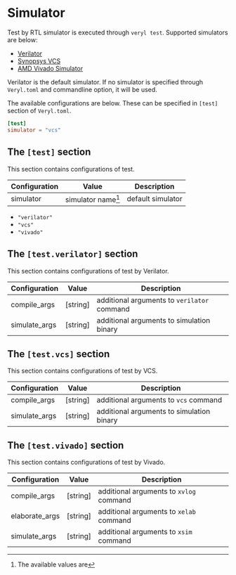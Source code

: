 # Simulator

Test by RTL simulator is executed through `veryl test`.
Supported simulators are below:

* [Verilator](https://www.veripool.org/verilator/)
* [Synopsys VCS](https://www.synopsys.com/verification/simulation/vcs.html)
* [AMD Vivado Simulator](https://www.xilinx.com/products/design-tools/vivado/verification.html)

Verilator is the default simulator.
If no simulator is specified through `Veryl.toml` and commandline option, it will be used.

The available configurations are below.
These can be specified in `[test]` section of `Veryl.toml`.

```toml
[test]
simulator = "vcs"
```

## The `[test]` section

This section contains configurations of test.

| Configuration | Value                | Description       |
|---------------|----------------------|-------------------|
| simulator     | simulator name[^sim] | default simulator |

[^sim]: The available values are 

* `"verilator"`
* `"vcs"`
* `"vivado"`

## The `[test.verilator]` section

This section contains configurations of test by Verilator.

| Configuration | Value    | Description                                 |
|---------------|----------|---------------------------------------------|
| compile_args  | [string] | additional arguments to `verilator` command |
| simulate_args | [string] | additional arguments to simulation binary   |

## The `[test.vcs]` section

This section contains configurations of test by VCS.

| Configuration | Value    | Description                               |
|---------------|----------|-------------------------------------------|
| compile_args  | [string] | additional arguments to `vcs` command     |
| simulate_args | [string] | additional arguments to simulation binary |

## The `[test.vivado]` section

This section contains configurations of test by Vivado.

| Configuration  | Value    | Description                             |
|----------------|----------|-----------------------------------------|
| compile_args   | [string] | additional arguments to `xvlog` command |
| elaborate_args | [string] | additional arguments to `xelab` command |
| simulate_args  | [string] | additional arguments to `xsim` command  |
